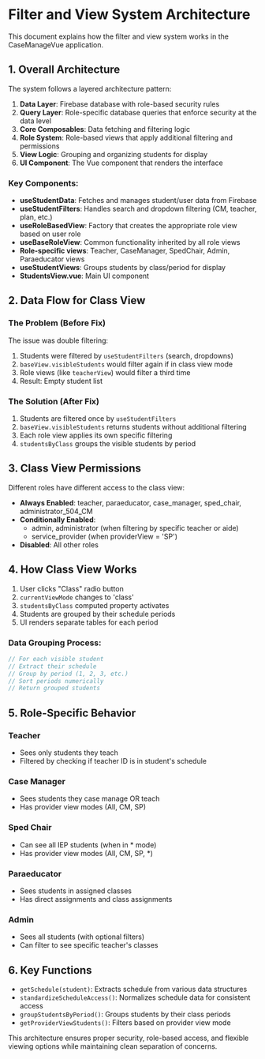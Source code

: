 # Filter and View System Architecture

This document explains how the filter and view system works in the CaseManageVue application.

## 1. Overall Architecture

The system follows a layered architecture pattern:

1. **Data Layer**: Firebase database with role-based security rules
2. **Query Layer**: Role-specific database queries that enforce security at the data level
3. **Core Composables**: Data fetching and filtering logic
4. **Role System**: Role-based views that apply additional filtering and permissions
5. **View Logic**: Grouping and organizing students for display
6. **UI Component**: The Vue component that renders the interface

### Key Components:

- **useStudentData**: Fetches and manages student/user data from Firebase
- **useStudentFilters**: Handles search and dropdown filtering (CM, teacher, plan, etc.)
- **useRoleBasedView**: Factory that creates the appropriate role view based on user role
- **useBaseRoleView**: Common functionality inherited by all role views
- **Role-specific views**: Teacher, CaseManager, SpedChair, Admin, Paraeducator views
- **useStudentViews**: Groups students by class/period for display
- **StudentsView.vue**: Main UI component

## 2. Data Flow for Class View

### The Problem (Before Fix)

The issue was double filtering:

1. Students were filtered by `useStudentFilters` (search, dropdowns)
2. `baseView.visibleStudents` would filter again if in class view mode
3. Role views (like `teacherView`) would filter a third time
4. Result: Empty student list

### The Solution (After Fix)

1. Students are filtered once by `useStudentFilters`
2. `baseView.visibleStudents` returns students without additional filtering
3. Each role view applies its own specific filtering
4. `studentsByClass` groups the visible students by period

## 3. Class View Permissions

Different roles have different access to the class view:

- **Always Enabled**: teacher, paraeducator, case_manager, sped_chair, administrator_504_CM
- **Conditionally Enabled**: 
  - admin, administrator (when filtering by specific teacher or aide)
  - service_provider (when providerView = 'SP')
- **Disabled**: All other roles

## 4. How Class View Works

1. User clicks "Class" radio button
2. `currentViewMode` changes to 'class'
3. `studentsByClass` computed property activates
4. Students are grouped by their schedule periods
5. UI renders separate tables for each period

### Data Grouping Process:

```javascript
// For each visible student
// Extract their schedule
// Group by period (1, 2, 3, etc.)
// Sort periods numerically
// Return grouped students
```

## 5. Role-Specific Behavior

### Teacher
- Sees only students they teach
- Filtered by checking if teacher ID is in student's schedule

### Case Manager
- Sees students they case manage OR teach
- Has provider view modes (All, CM, SP)

### Sped Chair
- Can see all IEP students (when in * mode)
- Has provider view modes (All, CM, SP, *)

### Paraeducator
- Sees students in assigned classes
- Has direct assignments and class assignments

### Admin
- Sees all students (with optional filters)
- Can filter to see specific teacher's classes

## 6. Key Functions

- `getSchedule(student)`: Extracts schedule from various data structures
- `standardizeScheduleAccess()`: Normalizes schedule data for consistent access
- `groupStudentsByPeriod()`: Groups students by their class periods
- `getProviderViewStudents()`: Filters based on provider view mode

This architecture ensures proper security, role-based access, and flexible viewing options while maintaining clean separation of concerns. 